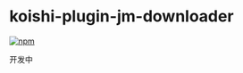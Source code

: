 # koishi-plugin-jm-downloader

[![npm](https://img.shields.io/npm/v/koishi-plugin-jm-downloader?style=flat-square)](https://www.npmjs.com/package/koishi-plugin-jm-downloader)

开发中
